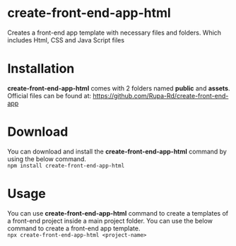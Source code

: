 # create-front-end-app-html
Creates a front-end app template with necessary files and folders. Which includes Html, CSS and Java Script files

# Installation
<strong>create-front-end-app-html</strong> comes with 2 folders named <strong>public</strong> and <strong>assets</strong>. Official files can be found at: https://github.com/Rupa-Rd/create-front-end-app

# Download
You can download and install the <strong>create-front-end-app-html</strong> command by using the below command.<br>
`npm install create-front-end-app-html`

# Usage
You can use <strong>create-front-end-app-html</strong> command to create a templates of a front-end project inside a main project folder. You can use the below command to create a front-end app template. <br>
`npx create-front-end-app-html <project-name>`


